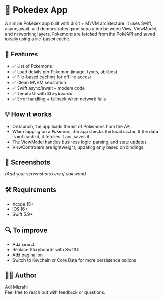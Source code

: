 # 🧢 Pokedex App

A simple Pokedex app built with UIKit + MVVM architecture. It uses Swift, async/await, and demonstrates good separation between View, ViewModel, and networking layers. Pokemons are fetched from the PokéAPI and saved locally using a file-based cache.

## 🔧 Features

- ✅ List of Pokemons
- ✅ Load details per Pokemon (image, types, abilities)
- ✅ File-based caching for offline access
- ✅ Clean MVVM separation
- ✅ Swift async/await + modern code
- ✅ Simple UI with Storyboards
- ✅ Error handling + fallback when network fails

## 💡 How it works

- On launch, the app loads the list of Pokemons from the API.
- When tapping on a Pokemon, the app checks the local cache. If the data is not cached, it fetches it and saves it.
- The ViewModel handles business logic, parsing, and state updates.
- ViewControllers are lightweight, updating only based on bindings.

## 📸 Screenshots

*(Add your screenshots here if you want)*

## 🛠 Requirements

- Xcode 15+
- iOS 16+
- Swift 5.9+

## 🔍 To improve

- Add search
- Replace Storyboards with SwiftUI
- Add pagination
- Switch to Keychain or Core Data for more persistence options

## 👨‍💻 Author

Adi Mizrahi  
Feel free to reach out with feedback or questions.
